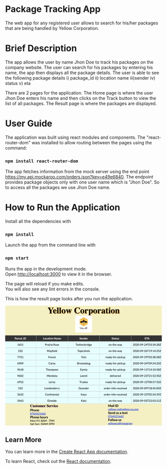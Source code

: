 # Package Tracking App

The web app for any registered user allows to search for his/her packages that are being handled by Yellow Corporation.

# Brief Description

The app allows the user by name Jhon Doe to track his packages on the company website.
The user can search for his packages by entering his name, the app then displays all the package details.
The user is able to see the following package details
i)  package_id
ii) location name
iii)sender
iv) status
v)  eta

There are 2 pages for the application.
The Home page is where the user Jhon Doe enters his name and then clicks on the Track button to view the list of all packages.
The Result page is where the packages are displayed.

# User Guide

The application was built using react modules and components. 
The "react-router-dom" was installed to allow routing between the pages using the command:

### `npm install react-router-dom`


The app fetches information from the mock server using the end point https://my.api.mockaroo.com/orders.json?key=e49e6840.
The endpoint provides package objects only with one user name which is "Jhon Doe".
So to access all the packages we use Jhon Doe name.

# How to Run the Application

Install all the dependencies with
### `npm install`

Launch the app from the command line with
### `npm start`

Runs the app in the development mode.\
Open [http://localhost:3000](http://localhost:3000) to view it in the browser.

The page will reload if you make edits.\
You will also see any lint errors in the console.

This is how the result page looks after you run the application.

![resultpage](ScreenShot/resultpage.jpg)

## Learn More

You can learn more in the [Create React App documentation](https://facebook.github.io/create-react-app/docs/getting-started).

To learn React, check out the [React documentation](https://reactjs.org/).

